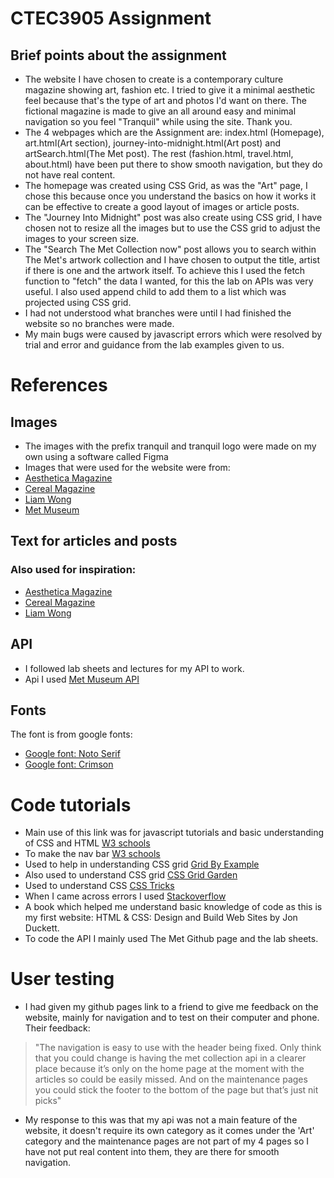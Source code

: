 # CTEC3905 Assignment
## Brief points about the assignment
- The website I have chosen to create is a contemporary culture magazine showing art, fashion etc. I tried to give it a minimal aesthetic feel because that's the type of art and photos I'd want on there. The fictional magazine is made to give an all around easy and minimal navigation so you feel "Tranquil" while using the site. Thank you.
- The 4 webpages which are the Assignment are: index.html (Homepage), art.html(Art section), journey-into-midnight.html(Art post) and artSearch.html(The Met post). The rest (fashion.html, travel.html, about.html) have been put there to show smooth navigation, but they do not have real content.
- The homepage was created using CSS Grid, as was the "Art" page, I chose this because once you understand the basics on how it works it can be effective to create a good layout of images or article posts.
- The "Journey Into Midnight" post was also create using CSS grid, I have chosen not to resize all the images but to use the CSS grid to adjust the images to your screen size.
- The "Search The Met Collection now" post allows you to search within The Met's artwork collection and I have chosen to output the title, artist if there is one and the artwork itself. To achieve this I used the fetch function to "fetch" the data I wanted, for this the lab on APIs was very useful. I also used append child to add them to a list which was projected using CSS grid. 
- I had not understood what branches were until I had finished the website so no branches were made.
- My main bugs were caused by javascript errors which were resolved by trial and error and guidance from the lab examples given to us.  

# References

## Images

- The images with the prefix tranquil and tranquil logo were made on my own using a software called Figma
- Images that were used for the website were from:
- [Aesthetica Magazine](https://aestheticamagazine.com/)
- [Cereal Magazine](https://readcereal.com/)
- [Liam Wong](https://www.liamwong.com/)
- [Met Museum](https://www.metmuseum.org/)

## Text for articles and posts
### Also used for inspiration:
- [Aesthetica Magazine](https://aestheticamagazine.com/)
- [Cereal Magazine](https://readcereal.com/)
- [Liam Wong](https://www.liamwong.com/)

## API
- I followed lab sheets and lectures for my API to work.
- Api I used [Met Museum API](https://metmuseum.github.io/)

## Fonts
The font is from google fonts:
- [Google font: Noto Serif](https://fonts.google.com/specimen/Noto+Serif?selection.family=Noto+Serif)
- [Google font: Crimson](https://fonts.googleapis.com/css2?family=Crimson+Text&display=swap)

# Code tutorials

- Main use of this link was for javascript tutorials and basic understanding of CSS and HTML [W3 schools](https://www.w3schools.com/)
- To make the nav bar [W3 schools](https://www.w3schools.com/howto/howto_js_topnav_responsive.asp)
- Used to help in understanding CSS grid [Grid By Example](https://gridbyexample.com/)
- Also used to understand CSS grid [CSS Grid Garden](https://cssgridgarden.com/)
- Used to understand CSS [CSS Tricks](https://css-tricks.com/)
- When I came across errors I used [Stackoverflow](https://stackoverflow.com/)
- A book which helped me understand basic knowledge of code as this is my first website: HTML & CSS: Design and Build Web Sites by Jon Duckett.
- To code the API I mainly used The Met Github page and the lab sheets.

# User testing
- I had given my github pages link to a friend to give me feedback on the website, mainly for navigation and to test on their computer and phone. Their feedback:

> "The navigation is easy to use with the header being fixed. Only think that you could change is having the met collection api in a clearer place because it’s only on the home page at the moment with the articles so could be easily missed. And on the maintenance pages you could stick the footer to the bottom of the page but that’s just nit picks"

- My response to this was that my api was not a main feature of the website, it doesn't require its own category as it comes under the 'Art' category and the maintenance pages are not part of my 4 pages so I have not put real content into them, they are there for smooth navigation.  
